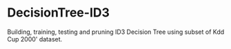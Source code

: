 # DecisionTree-ID3
Building, training, testing and pruning ID3 Decision Tree using subset of Kdd Cup 2000' dataset.
